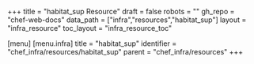 +++
title = "habitat_sup Resource"
draft = false
robots = ""
gh_repo = "chef-web-docs"
data_path = ["infra","resources","habitat_sup"]
layout = "infra_resource"
toc_layout = "infra_resource_toc"

[menu]
  [menu.infra]
    title = "habitat_sup"
    identifier = "chef_infra/resources/habitat_sup"
    parent = "chef_infra/resources"
+++

<!-- The contents of this page are automatically generated from the habitat_sup.yaml file in the data/infra/resources directory. -->
<!-- To suggest a change, edit the https://github.com/chef/chef/blob/main/lib/chef/resource/habitat_sup.rb file and submit a pull request to the https://github.com/chef/chef repository. -->
<!-- markdownlint-disable-file -->
